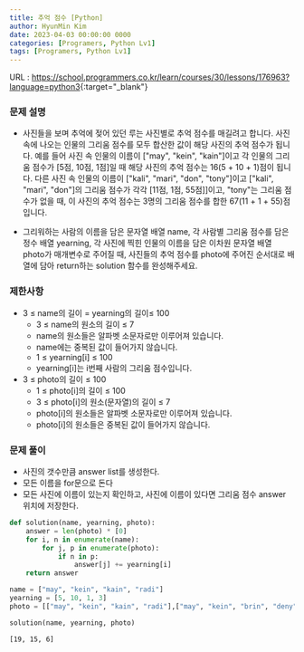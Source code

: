 ```yaml
---
title: 추억 점수 [Python]
author: HyunMin Kim
date: 2023-04-03 00:00:00 0000
categories: [Programers, Python Lv1]
tags: [Programers, Python Lv1]
---
```


URL : <https://school.programmers.co.kr/learn/courses/30/lessons/176963?language=python3>{:target="_blank"}

### 문제 설명
- 사진들을 보며 추억에 젖어 있던 루는 사진별로 추억 점수를 매길려고 합니다. 사진 속에 나오는 인물의 그리움 점수를 모두 합산한 값이 해당 사진의 추억 점수가 됩니다. 예를 들어 사진 속 인물의 이름이 ["may", "kein", "kain"]이고 각 인물의 그리움 점수가 [5점, 10점, 1점]일 때 해당 사진의 추억 점수는 16(5 + 10 + 1)점이 됩니다. 다른 사진 속 인물의 이름이 ["kali", "mari", "don", "tony"]이고 ["kali", "mari", "don"]의 그리움 점수가 각각 [11점, 1점, 55점]]이고, "tony"는 그리움 점수가 없을 때, 이 사진의 추억 점수는 3명의 그리움 점수를 합한 67(11 + 1 + 55)점입니다.

- 그리워하는 사람의 이름을 담은 문자열 배열 name, 각 사람별 그리움 점수를 담은 정수 배열 yearning, 각 사진에 찍힌 인물의 이름을 담은 이차원 문자열 배열 photo가 매개변수로 주어질 때, 사진들의 추억 점수를 photo에 주어진 순서대로 배열에 담아 return하는 solution 함수를 완성해주세요.



### 제한사항
- 3 ≤ name의 길이 = yearning의 길이≤ 100
    - 3 ≤ name의 원소의 길이 ≤ 7
    - name의 원소들은 알파벳 소문자로만 이루어져 있습니다.
    - name에는 중복된 값이 들어가지 않습니다.
    - 1 ≤ yearning[i] ≤ 100
    - yearning[i]는 i번째 사람의 그리움 점수입니다.
- 3 ≤ photo의 길이 ≤ 100
    - 1 ≤ photo[i]의 길이 ≤ 100
    - 3 ≤ photo[i]의 원소(문자열)의 길이 ≤ 7
    - photo[i]의 원소들은 알파벳 소문자로만 이루어져 있습니다.
    - photo[i]의 원소들은 중복된 값이 들어가지 않습니다.

### 문제 풀이
- 사진의 갯수만큼 answer list를 생성한다.
- 모든 이름을 for문으로 돈다
- 모든 사진에 이름이 있는지 확인하고, 사진에 이름이 있다면 그리움 점수 answer 위치에 저장한다.


```python
def solution(name, yearning, photo):
    answer = len(photo) * [0]
    for i, n in enumerate(name):
        for j, p in enumerate(photo):
            if n in p:
                answer[j] += yearning[i]
    return answer
```


```python
name = ["may", "kein", "kain", "radi"]
yearning = [5, 10, 1, 3]
photo = [["may", "kein", "kain", "radi"],["may", "kein", "brin", "deny"], ["kon", "kain", "may", "coni"]]
```


```python
solution(name, yearning, photo)
```




    [19, 15, 6]


